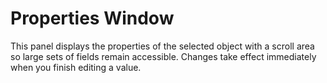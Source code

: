 # Properties Window

This panel displays the properties of the selected object with a scroll area so
large sets of fields remain accessible. Changes take effect immediately when you
finish editing a value.
